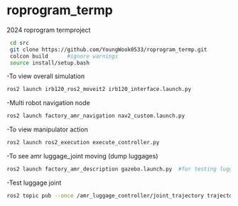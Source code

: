 # roprogram_termp
2024 roprogram termproject

```sh
 cd src
 git clone https://github.com/YoungWook0533/roprogram_termp.git
 colcon build      #ignore warnings
 source install/setup.bash
```

-To view overall simulation
```sh
ros2 launch irb120_ros2_moveit2 irb120_interface.launch.py
```
-Multi robot navigation node
```sh
ros2 launch factory_amr_navigation nav2_custom.launch.py
```
-To view manipulator action
```sh
ros2 launch ros2_execution execute_controller.py
```
-To see amr luggage_joint moving (dump luggages)
```sh
ros2 launch factory_amr_description gazebo.launch.py  #for testing luggage_joint, will be merged into irb120_interface.launch.py soon
```
-Test luggage joint
```sh
ros2 topic pub --once /amr_luggage_controller/joint_trajectory trajectory_msgs/msg/JointTrajectory "{joint_names: ['luggage_joint'], points: [{positions: [1.0], time_from_start: {sec: 3, nanosec: 0}}]}"
```